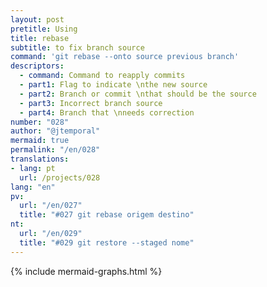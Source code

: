 ```yaml
---
layout: post
pretitle: Using
title: rebase
subtitle: to fix branch source
command: 'git rebase --onto source previous branch'
descriptors:
  - command: Command to reapply commits
  - part1: Flag to indicate \nthe new source
  - part2: Branch or commit \nthat should be the source
  - part3: Incorrect branch source
  - part4: Branch that \nneeds correction
number: "028"
author: "@jtemporal"
mermaid: true
permalink: "/en/028"
translations:
- lang: pt
  url: /projects/028
lang: "en"
pv: 
  url: "/en/027"
  title: "#027 git rebase origem destino"
nt:
  url: "/en/029"
  title: "#029 git restore --staged nome"
---
```


{% include mermaid-graphs.html %}